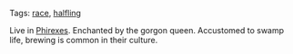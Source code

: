Tags: [race](Races), [halfling](Halflings)

Live in [Phirexes](Phirexes). Enchanted by the gorgon queen. Accustomed to swamp life, brewing is common in their culture.